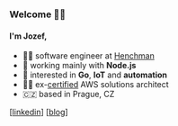 ### Welcome 👋🏻
#### I'm Jozef,

- 👨‍💻 software engineer at [Henchman](https://henchman.io/)
- 🐢 working mainly with **Node.js**
- 🧐 interested in **Go**, **IoT** and **automation**
- 👨‍🎓 ex-[certified](https://www.credly.com/badges/41ce5f99-6de2-45b6-b237-87daadd81ee1) AWS solutions architect
- 🇨🇿 based in Prague, CZ

[[linkedin](https://www.linkedin.com/in/jozefcipa)]
[[blog](https://jozefcipa.com/blog)]
